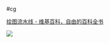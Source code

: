 #cg 

[绘图流水线 - 维基百科，自由的百科全书](https://zh.wikipedia.org/wiki/%E7%B9%AA%E5%9C%96%E7%AE%A1%E7%B7%9A)


![](Pasted%20image%2020231201180613.png)



